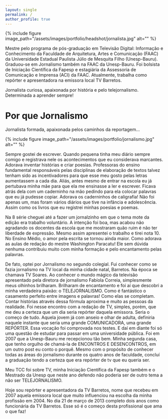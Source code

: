 ```yaml
---
layout: single
permalink: /
author_profile: true
---
```


{% include figure image_path="/assets/images/portfolio/headshot/jornalista.jpg" alt=""  %}

Mestre pelo programa de pós-graduação em Televisão Digital: Informação e Conhecimento da Faculdade de Arquitetura, Artes e Comunicação (FAAC) da Universidade Estadual Paulista Júlio de Mesquita Filho (Unesp-Bauru). Graduou-se em Jornalismo também na FAAC da Unesp-Bauru. Foi bolsista de Iniciação Científica da Fapesp e estagiária da Assessoria de Comunicação e Imprensa (ACI) da FAAC. Atualmente, trabalha como repórter e apresentadora na emissora local TV Barretos.

Jornalista curiosa, apaixonada por história e pelo telejornalismo. Determinada a aprender sempre!

# Por que Jornalismo

Jornalista formada, apaixonada pelos caminhos da reportagem...

{% include figure image_path="/assets/images/portfolio/jornalismo.jpg" alt=""  %}

Sempre gostei de escrever. Quando pequena tinha meu diário sempre comigo e registrava nele os acontecimentos que eu considerava marcantes. Adorava inventar histórias e criar poesias. Professoras do ensino fundamental responsáveis pelas disciplinas de elaboração de textos talvez tenham sido as incentivadores para que esse meu gosto pelas letras aumentassem a cada dia. Aliás, antes mesmo de entrar na escola eu já pertubava minha mãe para que ela me ensinasse a ler e escrever. Ficava atrás dela com um caderninho na mão pedindo para ela colocar palavras que eu já pudesse copiar. Adorava os caderninhos de caligrafia! Não foi apenas um, mas foram vários diários que tive na infância e adolescência. Assim como os livros que eu registrei minhas poesias e poemas.

Na 8 série cheguei até a fazer um jornalzinho em que o tema mote da edição era trabalho voluntário. A intenção foi boa, mas acabou não agradando os docentes da escola que me mostraram quão ruim é não ter liberdade de expressão. Mesmo assim apresentei o trabalho e tirei nota 10. No Ensino Médio, o amor pela escrita se tornou ainda maior. Como adorava as aulas de redação do mestre Washington Paracatu! Ele sem dúvida nenhuma contribuiu muito com minha formação e pelo encantamento pelas palavras.

De fato,  optei por Jornalismo no segundo colegial. Fui conhecer como se fazia jornalismo na TV local da minha cidade natal, Barretos. Na época se chamava TV Soares. Ao conhecer o mundo mágico da televisão apresentado pela diretora de jornalismo Fabíola Correia, simplesmente meus olhinhos brilharam. Brilharam de encantamento e foi aí que descobri a minha verdadeira paixão: o TELEJORNALISMO. Como é fantástico o casamento perfeito entre imagens e palavras! Como elas se completam. Contar histórias através dessa fórmula aproxima e muito as pessoas da realidade. Foi nesse encontro com a redação de TV, simples, porém, que me deu a certeza que um dia seria repórter daquela emissora. Seria o começo de tudo. Aquela jovem já com anseio e olhar de adulta, definiria naquele instante que seria uma grande COMUNICADORA, uma grande REPÓRTER. Essa vocação foi comprovada nos testes. E daí em diante foi só uma questão de estudar para passar em uma universidade pública. Foi em 2007 que a Unesp-Bauru me recepcionou tão bem. Minha segunda casa, que tenho orgulho de chamá-la de ENCONTROS E DESENCONTROS, em um outro post eu conto o porquê. Mesmo com o propósito de conhecer todas as áreas do jornalismo durante os quatro anos de faculdade, concluí a graduação tendo a certeza que era repórter de tv que eu queria ser.

Meu TCC foi sobre TV, minha Iniciação Científica da Fapesp também e o Mestrado da Unesp que neste ano defendo não poderia ser de outro tema a não ser TELEJORNALISMO.

Hoje sou repórter e apresentadora da TV Barretos, nome que recebeu em 2007 aquela emissora local que muito influenciou na escolha da minha profissão em 2004. No dia 21 de março de 2013 completo dois anos como funcionária da TV Barretos. Esse só é o começo desta profissional que ama o que faz!